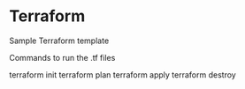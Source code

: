 # Terraform

Sample Terraform template

Commands to run the .tf files

terraform init
terraform plan
terraform apply
terraform destroy
